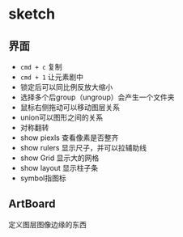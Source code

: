 # sketch

## 界面

* `cmd + c` 复制 
* `cmd + 1` 让元素剧中
* 锁定后可以同比例反放大缩小
* 选择多个后group（ungroup）会产生一个文件夹
* 鼠标右侧拖动可以移动图层关系
* union可以图形之间的关系
* 对称翻转
* show piexls 查看像素是否整齐
* show rulers 显示尺子，并可以拉辅助线
* show Grid 显示大的网格
* show layout 显示柱子条
* symbol指图标

## ArtBoard

定义图层图像边缘的东西



